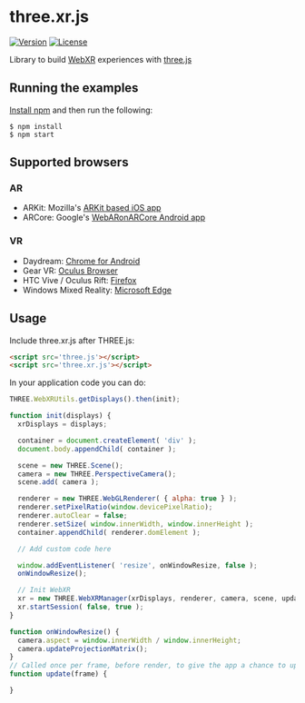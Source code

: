 # three.xr.js

[![Version](http://img.shields.io/npm/v/three.xr.js.svg?style=flat-square)](https://npmjs.org/package/three.xr.js)
[![License](http://img.shields.io/npm/l/three.xr.js.svg?style=flat-square)](https://npmjs.org/package/three.xr.js)

Library to build [WebXR](https://github.com/mozilla/webxr-api) experiences with [three.js](https://github.com/mrdoob/three.js)

## Running the examples
<a href="https://docs.npmjs.com/getting-started/installing-node">Install npm</a> and then run the following:

```
$ npm install
$ npm start
```

## Supported browsers

### AR

  - ARKit: Mozilla's [ARKit based iOS app](https://github.com/mozilla/webxr-ios)
  - ARCore: Google's [WebARonARCore Android app](https://github.com/google-ar/WebARonARCore)

### VR

  - Daydream: [Chrome for Android](https://webvr.rocks/chrome_for_android)
  - Gear VR: [Oculus Browser](https://webvr.rocks/oculus_browser)
  - HTC Vive / Oculus Rift: [Firefox](https://webvr.rocks/firefox)
  - Windows Mixed Reality: [Microsoft Edge](https://webvr.rocks/microsoft_edge)

## Usage

Include three.xr.js after THREE.js:
```html
<script src='three.js'></script>
<script src='three.xr.js'></script>
```

In your application code you can do:
```js
THREE.WebXRUtils.getDisplays().then(init);

function init(displays) {
  xrDisplays = displays;

  container = document.createElement( 'div' );
  document.body.appendChild( container );

  scene = new THREE.Scene();
  camera = new THREE.PerspectiveCamera();
  scene.add( camera );

  renderer = new THREE.WebGLRenderer( { alpha: true } );
  renderer.setPixelRatio(window.devicePixelRatio);
  renderer.autoClear = false;
  renderer.setSize( window.innerWidth, window.innerHeight );
  container.appendChild( renderer.domElement );

  // Add custom code here

  window.addEventListener( 'resize', onWindowResize, false );
  onWindowResize();

  // Init WebXR
  xr = new THREE.WebXRManager(xrDisplays, renderer, camera, scene, update);
  xr.startSession( false, true );
}

function onWindowResize() {
  camera.aspect = window.innerWidth / window.innerHeight;
  camera.updateProjectionMatrix();
}
// Called once per frame, before render, to give the app a chance to update this.scene
function update(frame) {

}
```